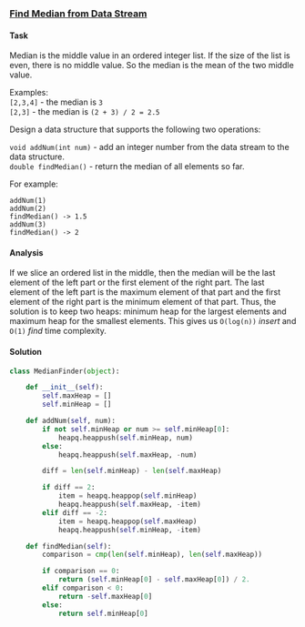 ### [Find Median from Data Stream][1]

#### Task

Median is the middle value in an ordered integer list. If the size of the list is even, there is no middle value. So the median is the mean of the two middle value.

Examples:  
`[2,3,4]` - the median is `3`  
`[2,3]` - the median is `(2 + 3) / 2 = 2.5`

Design a data structure that supports the following two operations:

`void addNum(int num)` - add an integer number from the data stream to the data structure.  
`double findMedian()` - return the median of all elements so far.

For example:

```
addNum(1)
addNum(2)
findMedian() -> 1.5
addNum(3)
findMedian() -> 2
```

#### Analysis

If we slice an ordered list in the middle, then the median will be the last element of the left part or the first element of the right part. The last element of the left part is the maximum element of that part and the first element of the right part is the minimum element of that part. Thus, the solution is to keep two heaps: minimum heap for the largest elements and maximum heap for the smallest elements. This gives us `O(log(n))` *insert* and `O(1)` *find* time complexity.

#### Solution

```python
class MedianFinder(object):

    def __init__(self):
        self.maxHeap = []
        self.minHeap = []

    def addNum(self, num):
        if not self.minHeap or num >= self.minHeap[0]:
            heapq.heappush(self.minHeap, num)
        else:
            heapq.heappush(self.maxHeap, -num)

        diff = len(self.minHeap) - len(self.maxHeap)

        if diff == 2:
            item = heapq.heappop(self.minHeap)
            heapq.heappush(self.maxHeap, -item)
        elif diff == -2:
            item = heapq.heappop(self.maxHeap)
            heapq.heappush(self.minHeap, -item)

    def findMedian(self):
        comparison = cmp(len(self.minHeap), len(self.maxHeap))

        if comparison == 0:
            return (self.minHeap[0] - self.maxHeap[0]) / 2.
        elif comparison < 0:
            return -self.maxHeap[0]
        else:
            return self.minHeap[0]
```

[1]: https://leetcode.com/problems/find-median-from-data-stream/description/
